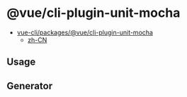 # @vue/cli-plugin-unit-mocha

- [vue-cli/packages/@vue/cli-plugin-unit-mocha](https://github.com/vuejs/vue-cli/tree/dev/packages/%40vue/cli-plugin-unit-mocha)
  - [zh-CN](https://github.com/vuejs/vue-docs-zh-cn/tree/master/vue-cli-plugin-unit-mocha)

## Usage

## Generator
